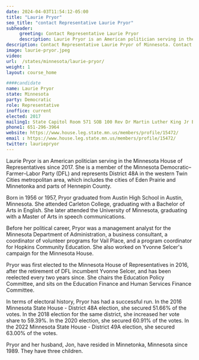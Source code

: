 ```yaml
---
date: 2024-04-03T11:54:12-05:00
title: "Laurie Pryor"
seo_title: "contact Representative Laurie Pryor"
subheader:
     greeting: Contact Representative Laurie Pryor
     description: Laurie Pryor is an American politician serving in the Minnesota House of Representatives since 2017. She is a member of the Minnesota Democratic–Farmer–Labor Party (DFL) and represents District 48A in the western Twin Cities metropolitan area, which includes the cities of Eden Prairie and Minnetonka and parts of Hennepin County.
description: Contact Representative Laurie Pryor of Minnesota. Contact information for Laurie Pryor includes email address, phone number, and mailing address.
image: laurie-pryor.jpeg
video:
url:  /states/minnesota/laurie-pryor/
weight: 1
layout: course_home

####candidate
name: Laurie Pryor
state: Minnesota
party: Democratic
role: Representative
inoffice: current
elected: 2017
mailing1: State Capitol Room 571 SOB 100 Rev Dr Martin Luther King Jr Blvd St. Paul, MN 55155-1298
phone1: 651-296-3964
website: https://www.house.leg.state.mn.us/members/profile/15472/
email : https://www.house.leg.state.mn.us/members/profile/15472/
twitter: lauriepryor
---
```


Laurie Pryor is an American politician serving in the Minnesota House of Representatives since 2017. She is a member of the Minnesota Democratic–Farmer–Labor Party (DFL) and represents District 48A in the western Twin Cities metropolitan area, which includes the cities of Eden Prairie and Minnetonka and parts of Hennepin County.

Born in 1956 or 1957, Pryor graduated from Austin High School in Austin, Minnesota. She attended Carleton College, graduating with a Bachelor of Arts in English. She later attended the University of Minnesota, graduating with a Master of Arts in speech communications.

Before her political career, Pryor was a management analyst for the Minnesota Department of Administration, a business consultant, a coordinator of volunteer programs for Vail Place, and a program coordinator for Hopkins Community Education. She also worked on Yvonne Selcer's campaign for the Minnesota House.

Pryor was first elected to the Minnesota House of Representatives in 2016, after the retirement of DFL incumbent Yvonne Selcer, and has been reelected every two years since. She chairs the Education Policy Committee, and sits on the Education Finance and Human Services Finance Committee.

In terms of electoral history, Pryor has had a successful run. In the 2016 Minnesota State House - District 48A election, she secured 51.66% of the votes. In the 2018 election for the same district, she increased her vote share to 59.39%. In the 2020 election, she secured 60.91% of the votes. In the 2022 Minnesota State House - District 49A election, she secured 63.00% of the votes.

Pryor and her husband, Jon, have resided in Minnetonka, Minnesota since 1989. They have three children.
